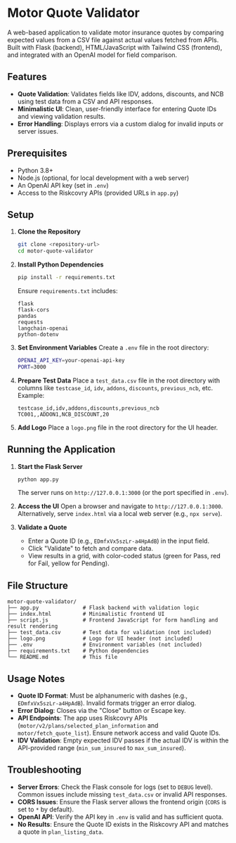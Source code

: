 # Motor Quote Validator

A web-based application to validate motor insurance quotes by comparing expected values from a CSV file against actual values fetched from APIs. Built with Flask (backend), HTML/JavaScript with Tailwind CSS (frontend), and integrated with an OpenAI model for field comparison.

## Features

- **Quote Validation**: Validates fields like IDV, addons, discounts, and NCB using test data from a CSV and API responses.
- **Minimalistic UI**: Clean, user-friendly interface for entering Quote IDs and viewing validation results.
- **Error Handling**: Displays errors via a custom dialog for invalid inputs or server issues.

## Prerequisites

- Python 3.8+
- Node.js (optional, for local development with a web server)
- An OpenAI API key (set in `.env`)
- Access to the Riskcovry APIs (provided URLs in `app.py`)

## Setup

1. **Clone the Repository**

   ```bash
   git clone <repository-url>
   cd motor-quote-validator
   ```

2. **Install Python Dependencies**

   ```bash
   pip install -r requirements.txt
   ```

   Ensure `requirements.txt` includes:

   ```
   flask
   flask-cors
   pandas
   requests
   langchain-openai
   python-dotenv
   ```

3. **Set Environment Variables**
   Create a `.env` file in the root directory:

   ```bash
   OPENAI_API_KEY=your-openai-api-key
   PORT=3000
   ```

4. **Prepare Test Data**
   Place a `test_data.csv` file in the root directory with columns like `testcase_id`, `idv`, `addons`, `discounts`, `previous_ncb`, etc. Example:

   ```csv
   testcase_id,idv,addons,discounts,previous_ncb
   TC001,,ADDON1,NCB_DISCOUNT,20
   ```

5. **Add Logo**
   Place a `logo.png` file in the root directory for the UI header.

## Running the Application

1. **Start the Flask Server**

   ```bash
   python app.py
   ```

   The server runs on `http://127.0.0.1:3000` (or the port specified in `.env`).

2. **Access the UI**
   Open a browser and navigate to `http://127.0.0.1:3000`. Alternatively, serve `index.html` via a local web server (e.g., `npx serve`).

3. **Validate a Quote**
   - Enter a Quote ID (e.g., `EDmfxVx5szLr-a4HpAdB`) in the input field.
   - Click "Validate" to fetch and compare data.
   - View results in a grid, with color-coded status (green for Pass, red for Fail, yellow for Pending).

## File Structure

```
motor-quote-validator/
├── app.py              # Flask backend with validation logic
├── index.html          # Minimalistic frontend UI
├── script.js           # Frontend JavaScript for form handling and result rendering
├── test_data.csv       # Test data for validation (not included)
├── logo.png            # Logo for UI header (not included)
├── .env                # Environment variables (not included)
├── requirements.txt    # Python dependencies
└── README.md           # This file
```

## Usage Notes

- **Quote ID Format**: Must be alphanumeric with dashes (e.g., `EDmfxVx5szLr-a4HpAdB`). Invalid formats trigger an error dialog.
- **Error Dialog**: Closes via the "Close" button or Escape key.
- **API Endpoints**: The app uses Riskcovry APIs (`motor/v2/plans/selected_plan_information` and `motor/fetch_quote_list`). Ensure network access and valid Quote IDs.
- **IDV Validation**: Empty expected IDV passes if the actual IDV is within the API-provided range (`min_sum_insured` to `max_sum_insured`).

## Troubleshooting

- **Server Errors**: Check the Flask console for logs (set to `DEBUG` level). Common issues include missing `test_data.csv` or invalid API responses.
- **CORS Issues**: Ensure the Flask server allows the frontend origin (`CORS` is set to `*` by default).
- **OpenAI API**: Verify the API key in `.env` is valid and has sufficient quota.
- **No Results**: Ensure the Quote ID exists in the Riskcovry API and matches a quote in `plan_listing_data`.

